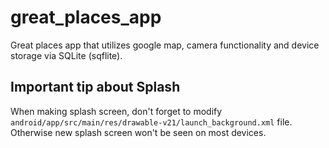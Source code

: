 # great_places_app

Great places app that utilizes google map, camera functionality and device storage via SQLite (sqflite).

## Important tip about Splash
When making splash screen, don't forget to modify `android/app/src/main/res/drawable-v21/launch_background.xml` file.
Otherwise new splash screen won't be seen on most devices.